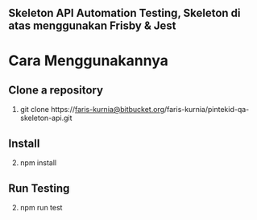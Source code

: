 **Skeleton API Automation Testing**,
Skeleton di atas menggunakan Frisby & Jest
---
# Cara Menggunakannya
## Clone a repository
1. git clone https://faris-kurnia@bitbucket.org/faris-kurnia/pintekid-qa-skeleton-api.git

## Install
2. npm install

## Run Testing
2. npm run test
